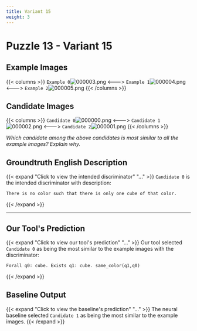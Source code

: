 ```yaml
---
title: Variant 15
weight: 3
---
```


# Puzzle 13 - Variant 15

## Example Images
{{< columns >}}
`Example 0`![000003.png](/clevr-variants/breaking/fovariant-15/render/images/CLEVR_val_000003.png)
<--->
`Example 1`![000004.png](/clevr-variants/breaking/fovariant-15/render/images/CLEVR_val_000004.png)
<--->
`Example 2`![000005.png](/clevr-variants/breaking/fovariant-15/render/images/CLEVR_val_000005.png)
{{< /columns >}}

## Candidate Images
{{< columns >}}
`Candidate 0`![000000.png](/clevr-variants/breaking/fovariant-15/render/images/CLEVR_val_000000.png)
<--->
`Candidate 1`![000002.png](/clevr-variants/breaking/fovariant-15/render/images/CLEVR_val_000002.png)
<--->
`Candidate 2`![000001.png](/clevr-variants/breaking/fovariant-15/render/images/CLEVR_val_000001.png)
{{< /columns >}}

*Which candidate among the above candidates is most similar to all the example images? Explain why.*

## Groundtruth English Description

{{< expand "Click to view the intended discriminator" "..." >}}
`Candidate 0` is the intended discriminator with description:
```plaintext 
There is no color such that there is only one cube of that color.
```
{{< /expand >}}

---



## Our Tool's Prediction

{{< expand "Click to view our tool's prediction" "..." >}}
Our tool selected `Candidate 0` as being the most similar to the example images with the discriminator:
```plaintext
Forall q0: cube. Exists q1: cube. same_color(q1,q0)
```
{{< /expand >}}



## Baseline Output

{{< expand "Click to view the baseline's prediction" "..." >}}
The neural baseline selected `Candidate 1` as being the most similar to the example images.
{{< /expand >}}

